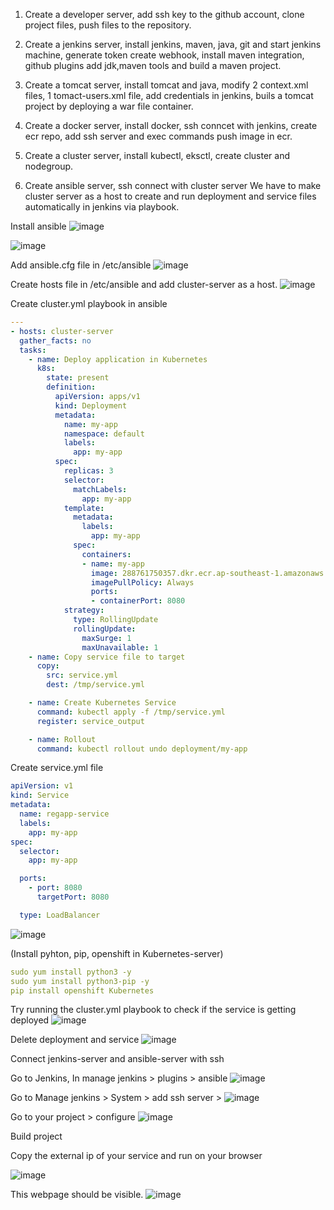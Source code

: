 1. Create a developer server, add ssh key to the github account, clone project files, push files to the repository.
   
2. Create a jenkins server, install jenkins, maven, java, git and start jenkins machine, generate token create webhook, install maven integration, github plugins add jdk,maven tools and build a maven project.
   
3. Create a tomcat server, install tomcat and java, modify 2 context.xml files, 1 tomact-users.xml file, add credentials in jenkins, buils a tomcat project by deploying a war file container.
   
4. Create a docker server, install docker, ssh conncet with jenkins, create ecr repo, add ssh server and exec commands push image in ecr.
  
5. Create a cluster server, install kubectl, eksctl, create cluster and nodegroup.
   
6. Create ansible server, ssh connect with cluster server
We have to make cluster server as a host to create and run deployment and service files automatically in jenkins via playbook.

Install ansible
![image](https://github.com/user-attachments/assets/78b65a42-27cd-42f0-897c-1474602e17ff)

![image](https://github.com/user-attachments/assets/56580e3f-1fac-44ec-9865-ecc537f62ac7)

Add ansible.cfg file in /etc/ansible
![image](https://github.com/user-attachments/assets/c2b078d6-0c19-4ad3-bbde-3b40603ac137)

Create hosts file in /etc/ansible and add cluster-server as a host.
![image](https://github.com/user-attachments/assets/ca9af298-183b-41cc-b502-76ef43148afe)

Create cluster.yml playbook in ansible
```yml
---
- hosts: cluster-server
  gather_facts: no
  tasks:
    - name: Deploy application in Kubernetes
      k8s:
        state: present
        definition:
          apiVersion: apps/v1
          kind: Deployment
          metadata:
            name: my-app
            namespace: default
            labels:
              app: my-app
          spec:
            replicas: 3
            selector:
              matchLabels:
                app: my-app
            template:
              metadata:
                labels:
                  app: my-app
              spec:
                containers:
                - name: my-app
                  image: 288761750357.dkr.ecr.ap-southeast-1.amazonaws.com/mansi-28:latest
                  imagePullPolicy: Always
                  ports:
                  - containerPort: 8080
            strategy:
              type: RollingUpdate
              rollingUpdate:
                maxSurge: 1
                maxUnavailable: 1
    - name: Copy service file to target
      copy:
        src: service.yml
        dest: /tmp/service.yml

    - name: Create Kubernetes Service
      command: kubectl apply -f /tmp/service.yml
      register: service_output

    - name: Rollout
      command: kubectl rollout undo deployment/my-app
```
Create service.yml file 

```yml
apiVersion: v1
kind: Service
metadata:
  name: regapp-service
  labels:
    app: my-app
spec:
  selector:
    app: my-app

  ports:
    - port: 8080
      targetPort: 8080

  type: LoadBalancer
```
![image](https://github.com/user-attachments/assets/0b54969c-d1a5-43be-a4d7-1f96dff8ce62)

(Install pyhton, pip, openshift in Kubernetes-server)

```yml
sudo yum install python3 -y
sudo yum install python3-pip -y
pip install openshift Kubernetes
```
Try running the cluster.yml playbook to check if the service is getting deployed
![image](https://github.com/user-attachments/assets/b5ce4507-7b8b-4545-9fb7-c8f283e2d76f)

Delete deployment and service 
![image](https://github.com/user-attachments/assets/31bc9389-a521-4be9-9317-8cba7679256a)

Connect jenkins-server and ansible-server with ssh

Go to Jenkins, In manage jenkins > plugins > ansible
![image](https://github.com/user-attachments/assets/fe010217-9aca-4acc-b744-ff00d705f37e)

Go to Manage jenkins > System > add ssh server > 
![image](https://github.com/user-attachments/assets/bf70ee0a-636a-44f6-a639-29e182000547)

Go to your project > configure
![image](https://github.com/user-attachments/assets/3293d5cb-40c4-400c-9c15-92cc93e95067)

Build project

Copy the external ip of your service and run on your browser

![image](https://github.com/user-attachments/assets/8734ae9b-c4ae-4e77-9241-736fad701862)

This webpage should be visible.
![image](https://github.com/user-attachments/assets/83fe76b5-87ab-4a3a-a78c-bc1e4b0b8b61)

















